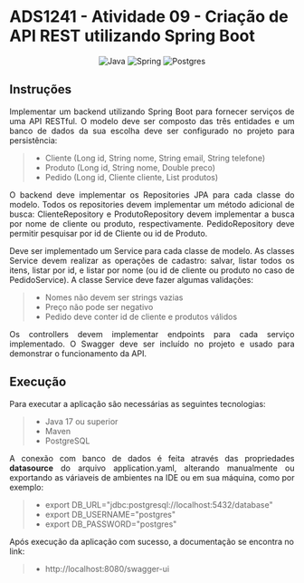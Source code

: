 # ADS1241 - Atividade 09 - Criação de API REST utilizando Spring Boot

<div align="center">

![Java](https://img.shields.io/badge/java-%23ED8B00.svg?style=for-the-badge&logo=openjdk&logoColor=white)
![Spring](https://img.shields.io/badge/spring-%236DB33F.svg?style=for-the-badge&logo=spring&logoColor=white)
![Postgres](https://img.shields.io/badge/postgres-%23316192.svg?style=for-the-badge&logo=postgresql&logoColor=white)

</div>

## Instruções

<p align="justify">
Implementar um backend utilizando Spring Boot para fornecer serviços de uma API RESTful. O modelo deve ser composto das três entidades e um banco de dados da sua escolha deve ser configurado no projeto para persistência:
</p>

> - Cliente (Long id, String nome, String email, String telefone)
> - Produto (Long id, String nome, Double preco)
> - Pedido (Long id, Cliente cliente, List<Produto> produtos)

<p align="justify"> 
O backend deve implementar os Repositories JPA para cada classe do modelo. Todos os repositories devem implementar um método adicional de busca: ClienteRepository e ProdutoRepository devem implementar a busca por nome de cliente ou produto, respectivamente. PedidoRepository deve permitir pesquisar por id de Cliente ou id de Produto.
</p>

<p align="justify">
Deve ser implementado um Service para cada classe de modelo. As classes Service devem realizar as operações de cadastro: salvar, listar todos os itens, listar por id, e listar por nome (ou id de cliente ou produto no caso de PedidoService). A classe Service deve fazer algumas validações:
</p>

> - Nomes não devem ser strings vazias
> - Preço não pode ser negativo
> - Pedido deve conter id de cliente e produtos válidos

<p align="justify"> 
Os controllers devem implementar endpoints para cada serviço implementado. O Swagger deve ser incluído no projeto e usado para demonstrar o funcionamento da API.
</p>

## Execução

Para executar a aplicação são necessárias as seguintes tecnologias:
> - Java 17 ou superior
> - Maven
> - PostgreSQL

<p align="justify"> 
A conexão com banco de dados é feita através das propriedades <b>datasource</b> do arquivo application.yaml, alterando manualmente ou exportando as váriaveis de ambientes na IDE ou em sua máquina, como por exemplo: 
</p>

> - export DB_URL="jdbc:postgresql://localhost:5432/database"
> - export DB_USERNAME="postgres"
> - export DB_PASSWORD="postgres"

Após execução da aplicação com sucesso, a documentação se encontra no link:
> - http://localhost:8080/swagger-ui
